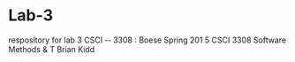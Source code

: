 # Lab-3
respository for lab 3 CSCI -­‐ 3308 :  Boese   Spring 201 5 CSCI   3308 Software  Methods  &amp;  T
Brian Kidd

